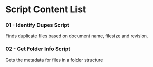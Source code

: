 # Script Content List   
### 01 - Identify Dupes Script   
Finds duplicate files based on document name, filesize and revision.

### 02 - Get Folder Info Script   
Gets the metadata for files in a folder structure
